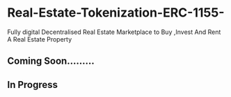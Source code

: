 # Real-Estate-Tokenization-ERC-1155-
Fully digital Decentralised Real Estate Marketplace to Buy ,Invest And Rent A Real Estate Property
## Coming Soon.........
## In Progress

